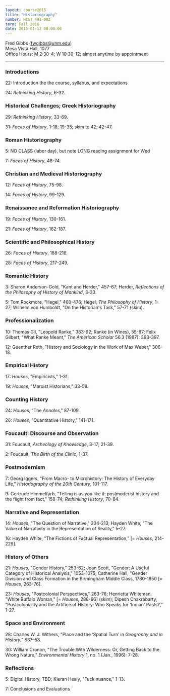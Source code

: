 ```yaml
---
layout: course2015 
title: "Historiography"
number: HIST 491-002
term: Fall 2016
date: 2015-01-12 00:00:00
---
```


Fred Gibbs \([fwgibbs@unm.edu](mailto:fwgibbs@unm.edu)\)    
Mesa Vista Hall, 1077    
Office Hours: M 2:30-4; W 10:30-12; almost anytime by appointment    

-----

### Introductions
22: Introduction the the course, syllabus, and expectations

24: _Rethinking History_, 6-32.  


### Historical Challenges; Greek Historiography
29: _Rethinking History_, 33-69.  

31: _Faces of History_, 1-18; 19-35; skim to 42; 42-47. 


### Roman Historiography
5: NO CLASS (labor day), but note LONG reading assignment for Wed

7: _Faces of History_, 48-74.  


### Christian and Medieval Historiography
12: _Faces of History_, 75-98.  

14: _Faces of History_, 99-129.  


### Renaissance and Reformation Historiography
19: _Faces of History_, 130-161.   

21: _Faces of History_, 162-187.  


### Scientific and Philosophical History
26: _Faces of History_, 188-216.  

28: _Faces of History_, 217-249.  


### Romantic History
3: Sharon Anderson-Gold, "Kant and Herder," 457-67; Herder, _Reflections of the Philosophy of History of Mankind_, 3-33.

5: Tom Rockmore, "Hegel," 468-476; Hegel, _The Philosophy of History_, 1-27; Wilhelm von Humboldt, "On the Historian's Task," 57-71 (skim).  

 
### Professionalization 
10: Thomas Gil, "Leopold Ranke," 383-92; Ranke (in Wines), 55-67; Felix Gilbert, "What Ranke Meant," _The American Scholar_ 56.3 (1987): 393-397.

12: Guenther Roth, "History and Sociology in the Work of Max Weber," 306-18.


### Empirical History
17: _Houses_, "Empiricists," 1-31. 

19: _Houses_, "Marxist Historians," 33-58.


### Counting History
24: _Houses_, "The _Annales_," 87-109.

26: _Houses_, "Quantitative History," 141-171.


### Foucault: Discourse and Observation
31: Foucault, _Archeology of Knowledge_, 3-17; 21-39. 

2: Foucault, _The Birth of the Clinic_, 1-37. 


### Postmodernism
7: Georg Iggers, "From Macro- to Microhistory: The History of Everyday Life," _Historiography of the 20th Century_, 101-117.

9: Gertrude Himmelfarb, "Telling is as you like it: postmoderist history and the flight from fact," 158-74; _Rethinking History_, 70-84.


### Narrative and Representation
14: _Houses_, "The Question of Narrative," 204-213; Hayden White, "The Value of Narrativity in the Representation of Reality," 5-27.

16: Hayden White, "The Fictions of Factual Representation," [= _Houses_, 214-229]. 


### History of Others
21: _Houses_, "Gender History," 253-62; Joan Scott, "Gender: A Useful Category of Historical Analysis," 1053-1075; Catherine Hall, "Gender Division and Class Formation in the Birmingham Middle Class, 1780-1850 [= _Houses_, 263-76].

23: _Houses_, "Postcolonial Perspectives," 263-76; Henrietta Whiteman, "White Buffalo Woman," \[= _Houses_, 288-96] (skim); Dipesh Chakrabarty, "Postcoloniality and the Artifice of History: Who Speaks for 'Indian' Pasts?," 1-27.  


### Space and Environment
28: Charles W. J. Withers, "Place and the ‘Spatial Turn’ in _Geography and in History_,” 637–58.  

30: William Cronon, "The Trouble With Wilderness: Or, Getting Back to the Wrong Nature," _Environmental History_ 1, no. 1 (Jan., 1996): 7-28.


### Reflections
5: Digital History, TBD; Kieran Healy, "Fuck nuance," 1-13.

7: Conclusions and Evaluations 

